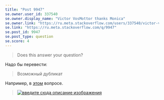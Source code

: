 ```yaml
---
title: "Post 9947"
se.owner.user_id: 337540
se.owner.display_name: "Victor VosMottor thanks Monica"
se.owner.link: "https://ru.meta.stackoverflow.com/users/337540/victor-vosmottor-thanks-monica"
se.link: "https://ru.meta.stackoverflow.com/q/9947"
se.post_id: 9947
se.post_type: question
se.score: 4
---
```

<blockquote>
  <p>Does this answer your question?</p>
</blockquote>

<p>Надо бы перевести:</p>

<blockquote>
  <p>Возможный дубликат</p>
</blockquote>

<p>Например, в <a href="https://ru.stackoverflow.com/questions/1064425">этом</a> вопросе.</p>

<blockquote>
  <p><a href="https://i.stack.imgur.com/kRTQP.png" rel="nofollow noreferrer"><img src="https://i.stack.imgur.com/kRTQP.png" alt="введите сюда описание изображения"></a></p>
</blockquote>
